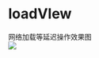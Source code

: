 # loadVIew
网络加载等延迟操作效果图<br>
![](http://a4.qpic.cn/psb?/V10OjX180eCQU7/AIeqhGryvVIAXeQwvkExVE1*emWxYAF8S3i03Tl6ZrQ!/c/dGcAAAAAAAAA&ek=1&kp=1&pt=0&bo=QAE4AkABOAICCCw!&sce=0-12-12&rf=viewer_311)<br>
